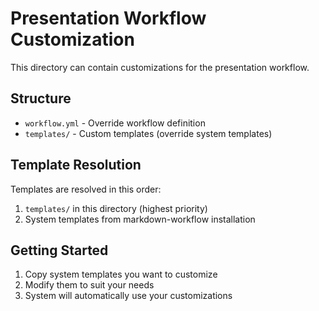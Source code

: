 # Presentation Workflow Customization

This directory can contain customizations for the presentation workflow.

## Structure
- `workflow.yml` - Override workflow definition
- `templates/` - Custom templates (override system templates)

## Template Resolution
Templates are resolved in this order:
1. `templates/` in this directory (highest priority)
2. System templates from markdown-workflow installation

## Getting Started
1. Copy system templates you want to customize
2. Modify them to suit your needs
3. System will automatically use your customizations
